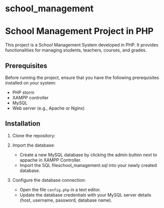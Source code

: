 # school_management

# School Management Project in PHP

This project is a School Management System developed in PHP. It provides functionalities for managing students, teachers, courses, and grades.

## Prerequisites

Before running the project, ensure that you have the following prerequisites installed on your system:

- PHP storm
- XAMPP controller
- MySQL 
- Web server (e.g., Apache or Nginx)

## Installation

1. Clone the repository:

2. Import the database:

   - Create a new MySQL database by clicking the admin button next to appache in XAMPP Controller.
   - Import the SQL fileschool_management.sql into your newly created database.

3. Configure the database connection:

   - Open the file `config.php` in a text editor.
   - Update the database credentials with your MySQL server details (host, username, password, database name).

## Usage

1. Start your web server (e.g., Apache) and make sure it is running.

2. Access the project in your web browser:
3. You will be redirected to the login page. Use the following default login credentials:

   - Username: admin
   - Password: password

4. Once logged in, you can explore and use the various features of the School Management System.

 
